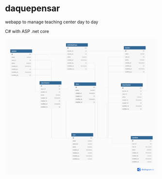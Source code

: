 # daquepensar

webapp to manage teaching center day to day 

C# with ASP .net core

![database schema](teachingCenter.png)



